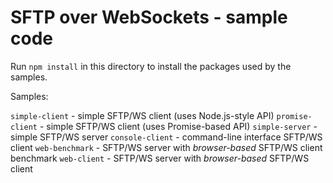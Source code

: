 # SFTP over WebSockets - sample code

Run `npm install` in this directory to install the packages used by the samples.

Samples:

`simple-client`  - simple SFTP/WS client (uses Node.js-style API)
`promise-client` - simple SFTP/WS client (uses Promise-based API)
`simple-server`  - simple SFTP/WS server
`console-client` - command-line interface SFTP/WS client
`web-benchmark`  - SFTP/WS server with *browser-based* SFTP/WS client benchmark
`web-client`     - SFTP/WS server with *browser-based* SFTP/WS client
